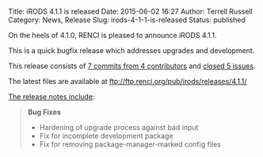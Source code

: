 Title: iRODS 4.1.1 is released
Date: 2015-06-02 16:27
Author: Terrell Russell
Category: News, Release
Slug: irods-4-1-1-is-released
Status: published

On the heels of 4.1.0, RENCI is pleased to announce iRODS 4.1.1.

This is a quick bugfix release which addresses upgrades and development.

This release consists of [7 commits from 4
contributors](https://github.com/irods/irods/compare/4.1.0...4.1.1) and
[closed 5
issues](https://github.com/irods/irods/issues?q=milestone%3A4.1.1).

The latest files are available at
<ftp://ftp.renci.org/pub/irods/releases/4.1.1/>

[The release notes
include](https://docs.irods.org/4.1.1/release_notes/):

> **Bug Fixes**
>
> -   Hardening of upgrade process against bad input
> -   Fix for incomplete development package
> -   Fix for removing package-manager-marked config files

